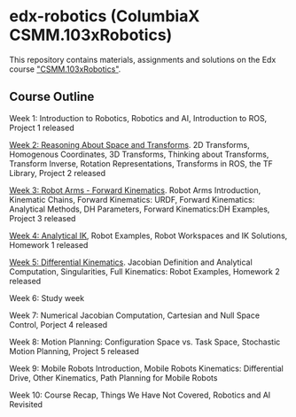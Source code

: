 # edx-robotics (ColumbiaX CSMM.103xRobotics)

This repository contains materials, assignments and solutions on the Edx course ["CSMM.103xRobotics"](https://learning.edx.org/course/course-v1:ColumbiaX+CSMM.103x+1T2018/home).

## Course Outline  

Week 1: Introduction to Robotics, Robotics and AI, Introduction to ROS, Project 1 released

[Week 2: Reasoning About Space and Transforms](week2). 2D Transforms, Homogenous Coordinates, 3D Transforms, Thinking about Transforms, Transform Inverse, Rotation Representations, Transforms in ROS, the TF Library, Project 2 released

[Week 3: Robot Arms - Forward Kinematics](week3). Robot Arms Introduction, Kinematic Chains, Forward Kinematics: URDF, Forward Kinematics: Analytical Methods, DH Parameters, Forward Kinematics:DH Examples, Project 3 released

[Week 4: Analytical IK](week4), Robot Examples, Robot Workspaces and IK Solutions, Homework 1 released

[Week 5: Differential Kinematics](week5). Jacobian Definition and Analytical Computation, Singularities, Full Kinematics: Robot Examples, Homework 2 released

Week 6: Study week

Week 7: Numerical Jacobian Computation, Cartesian and Null Space Control, Porject 4 released

Week 8: Motion Planning: Configuration Space vs. Task Space, Stochastic Motion Planning, Project 5 released

Week 9: Mobile Robots Introduction, Mobile Robots Kinematics: Differential Drive, Other Kinematics, Path Planning for Mobile Robots

Week 10: Course Recap, Things We Have Not Covered, Robotics and AI Revisited
